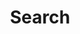 ---
title: Search
layout: search
permalink: /search/
sidebar:
  title: "Sample Title"
  nav: sidebar-sample
---